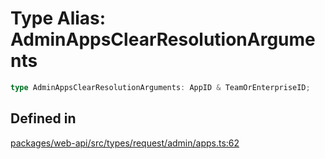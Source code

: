 # Type Alias: AdminAppsClearResolutionArguments

```ts
type AdminAppsClearResolutionArguments: AppID & TeamOrEnterpriseID;
```

## Defined in

[packages/web-api/src/types/request/admin/apps.ts:62](https://github.com/slackapi/node-slack-sdk/blob/c15385ef93ccdde9702f52f7d1f445999203d794/packages/web-api/src/types/request/admin/apps.ts#L62)
